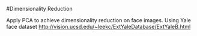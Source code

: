 #Dimensionality Reduction

Apply PCA to achieve dimensionality reduction on face images.
Using Yale face dataset http://vision.ucsd.edu/~leekc/ExtYaleDatabase/ExtYaleB.html
